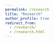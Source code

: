 ```yaml
---
permalink: /research
title: "Research"
author_profile: true
redirect_from: 
  - /research/
  - /research.html
---
```

